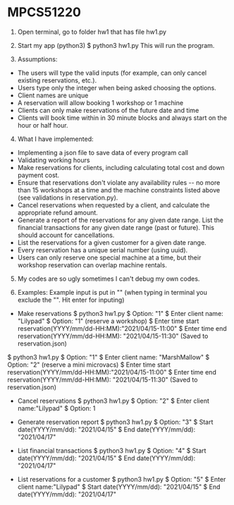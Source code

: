 # MPCS51220

1. Open terminal, go to folder hw1 that has file hw1.py

2. Start my app (python3)
$ python3 hw1.py
This will run the program. 

3. Assumptions:
- The users will type the valid inputs (for example, can only cancel existing reservations, etc.). 
- Users type only the integer when being asked choosing the options.
- Client names are unique
- A reservation will allow booking 1 workshop or 1 machine
- Clients can only make reservations of the future date and time
- Clients will book time within in 30 minute blocks and always start on the hour or half hour.

4. What I have implemented:
- Implementing a json file to save data of every program call
- Validating working hours
- Make reservations for clients, including calculating total cost and down payment cost.
- Ensure that reservations don't violate any availability rules -- no more than 15 workshops at a time and the machine constraints listed above (see validations in reservation.py).
- Cancel reservations when requested by a client, and calculate the appropriate refund amount.
- Generate a report of the reservations for any given date range.
List the financial transactions for any given date range (past or future). This should account for cancellations.
- List the reservations for a given customer for a given date range.
- Every reservation has a unique serial number (using uuid).
- Users  can only reserve one special machine at a time, but their workshop reservation can overlap machine rentals.

5. My codes are so ugly sometimes I can't debug my own codes.

6. Examples:
Example input is put in "" (when typing in terminal you exclude the "". Hit enter for inputing)

* Make reservations
$ python3 hw1.py
$ Option: "1"
$ Enter client name: "Lilypad"
$ Option: "1" (reserve a workshop)
$ Enter time start reservation(YYYY/mm/dd-HH:MM):"2021/04/15-11:00"
$ Enter time end reservation(YYYY/mm/dd-HH:MM): "2021/04/15-11:30"
(Saved to reservation.json)

$ python3 hw1.py
$ Option: "1"
$ Enter client name: "MarshMallow"
$ Option: "2" (reserve a mini microvacs)
$ Enter time start reservation(YYYY/mm/dd-HH:MM):"2021/04/15-11:00"
$ Enter time end reservation(YYYY/mm/dd-HH:MM): "2021/04/15-11:30"
(Saved to reservation.json)

* Cancel reservations
$ python3 hw1.py
$ Option: "2"
$ Enter client name:"Lilypad"
$ Option: 1

* Generate reservation report
$ python3 hw1.py
$ Option: "3"
$ Start date(YYYY/mm/dd): "2021/04/15"
$ End date(YYYY/mm/dd): "2021/04/17"

* List financial transactions
$ python3 hw1.py
$ Option: "4"
$ Start date(YYYY/mm/dd): "2021/04/15"
$ End date(YYYY/mm/dd): "2021/04/17"

* List reservations for a customer
$ python3 hw1.py
$ Option: "5"
$ Enter client name:"Lilypad"
$ Start date(YYYY/mm/dd): "2021/04/15"
$ End date(YYYY/mm/dd): "2021/04/17"









